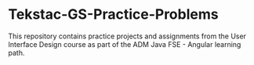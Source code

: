 # Tekstac-GS-Practice-Problems
This repository contains practice projects and assignments from the User Interface Design course as part of the ADM Java FSE - Angular learning path.
